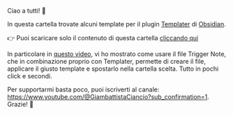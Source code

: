 Ciao a tutti! 👋

In questa cartella trovate alcuni template per il plugin [Templater](https://youtu.be/SdXSaYF29mg) di [Obsidian](https://youtu.be/FjkMf2KprnA).

👉 Puoi scaricare solo il contenuto di questa cartella [cliccando qui](https://download-directory.github.io/?url=https%3A%2F%2Fgithub.com%2FNevelet%2FI-miei-template%2Ftree%2Fmain%2FTemplater%2520%28Obsidian%29) 

In particolare in [questo video](https://youtu.be/4f2c-pbK7ro), vi ho mostrato come usare il file Trigger Note, che in combinazione proprio con Templater, permette di creare il file, applicare il giusto template e spostarlo nella cartella scelta. Tutto in pochi click e secondi. 

Per supportarmi basta poco, puoi iscriverti al canale: https://www.youtube.com/@GiambattistaCiancio?sub_confirmation=1. Grazie! 🙏